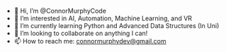 - 👋 Hi, I’m @ConnorMurphyCode
- 👀 I’m interested in AI, Automation, Machine Learning, and VR
- 🌱 I’m currently learning Python and Advanced Data Structures (In Uni)
- 💞️ I’m looking to collaborate on anything I can!
- 📫 How to reach me: connormurphydev@gmail.com
